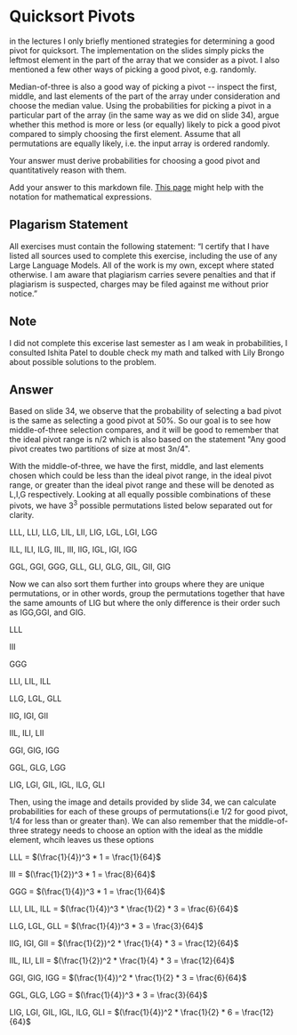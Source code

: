 # Quicksort Pivots

in the lectures I only briefly mentioned strategies for determining a good pivot
for quicksort. The implementation on the slides simply picks the leftmost
element in the part of the array that we consider as a pivot. I also mentioned a
few other ways of picking a good pivot, e.g. randomly.

Median-of-three is also a good way of picking a pivot -- inspect the first,
middle, and last elements of the part of the array under consideration and
choose the median value. Using the probabilities for picking a pivot in a
particular part of the array (in the same way as we did on slide 34), argue
whether this method is more or less (or equally) likely to pick a good pivot
compared to simply choosing the first element. Assume that all permutations are
equally likely, i.e. the input array is ordered randomly.

Your answer must derive probabilities for choosing a good pivot and
quantitatively reason with them.

Add your answer to this markdown file. [This
page](https://docs.github.com/en/get-started/writing-on-github/working-with-advanced-formatting/writing-mathematical-expressions)
might help with the notation for mathematical expressions.

## Plagarism Statement

All exercises must contain the following statement:
“I certify that I have listed all sources used to complete this exercise, including the use
of any Large Language Models. All of the work is my own, except where stated
otherwise. I am aware that plagiarism carries severe penalties and that if plagiarism is
suspected, charges may be filed against me without prior notice.”

## Note
I did not complete this excerise last semester as I am weak in probabilities, I consulted Ishita Patel to double check my math and talked with Lily Brongo about possible solutions to the problem.

## Answer
Based on slide 34, we observe that the probability of selecting a bad pivot is the same as selecting a good pivot at 50%. So our goal is to see how middle-of-three selection compares, and it will be good to remember that the ideal pivot range is n/2 which is also based on the statement "Any good pivot creates two partitions of size at most 3n/4".

With the middle-of-three, we have the first, middle, and last elements chosen which could be less than the ideal pivot range, in the ideal pivot range, or greater than the ideal pivot range and these will be denoted as L,I,G respectively. Looking at all equally possible combinations of these pivots, we have $3^3$ possible permutations listed below separated out for clarity.

LLL, LLI, LLG, LIL, LII, LIG, LGL, LGI, LGG

ILL, ILI, ILG, IIL, III, IIG, IGL, IGI, IGG

GGL, GGI, GGG, GLL, GLI, GLG, GIL, GII, GIG

Now we can also sort them further into groups where they are unique permutations, or in other words, group the permutations together that have the same amounts of LIG but where the only difference is their order such as IGG,GGI, and GIG.

LLL

III

GGG

LLI, LIL, ILL

LLG, LGL, GLL

IIG, IGI, GII

IIL, ILI, LII

GGI, GIG, IGG

GGL, GLG, LGG

LIG, LGI, GIL, IGL, ILG, GLI

Then, using the image and details provided by slide 34, we can calculate probabilities for each of these groups of permutations(i.e 1/2 for good pivot, 1/4 for less than or greater than). We can also remember that the middle-of-three strategy needs to choose an option with the ideal as the middle element, whcih leaves us these options

LLL = $(\frac{1}{4})^3 * 1 = \frac{1}{64}$

III = $(\frac{1}{2})^3 * 1 = \frac{8}{64}$

GGG = $(\frac{1}{4})^3 * 1 = \frac{1}{64}$

LLI, LIL, ILL = $(\frac{1}{4})^3 * \frac{1}{2} * 3 = \frac{6}{64}$

LLG, LGL, GLL = $(\frac{1}{4})^3 * 3 = \frac{3}{64}$

IIG, IGI, GII = $(\frac{1}{2})^2 * \frac{1}{4} * 3 = \frac{12}{64}$

IIL, ILI, LII = $(\frac{1}{2})^2 * \frac{1}{4} * 3 = \frac{12}{64}$

GGI, GIG, IGG = $(\frac{1}{4})^2 * \frac{1}{2} * 3 = \frac{6}{64}$

GGL, GLG, LGG = $(\frac{1}{4})^3 * 3 = \frac{3}{64}$

LIG, LGI, GIL, IGL, ILG, GLI = $(\frac{1}{4})^2 * \frac{1}{2} * 6 = \frac{12}{64}$

